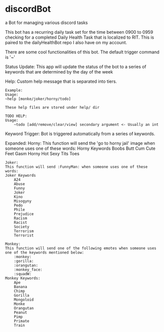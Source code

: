 # discordBot
a Bot for managing various discord tasks

This bot has a recurring daily task set for the time between 0900 to 0959 checking for
a completed Daily Health Task that is localized to RIT. This is paired to the 
dailyHealthBot repo I also have on my account.

There are some cool functionalities of this bot. 
The default trigger command is '~'

Status Update:
    This app will update the status of the bot to a series of keywords that are
    determined by the day of the week

Help:
    Custom help message that is separated into tiers.

    Example:
    Usage:
    ~help [monke/joker/horny/todo]

    These help files are stored under help/ dir

    TODO HELP:
    Usage:
        ~todo [add/remove/clear/view] secondary argument <- Usually an int

Keyword Trigger:
    Bot is triggered automatically from a series of keywords.

Expanded:
    Horny:
    This function will send the 'go to horny jail' image when someone uses one of these words:
    Horny Keywords
        Boobs
        Butt
        Cum
        Cute
        Feet
        Gasm
        Horny
        Hot
        Sexy
        Tits
        Toes

    Joker:
	This function will send :FunnyMan: when someone uses one of these words:
	Joker Keywords
		A24
		Abuse
		Funny
		Joker
		Kino
		Misogyny
		Pedo
		Phile
		Prejudice
		Racism
		Racist
		Society
		Terrorism
		Terrorist

    Monkey:
	This function will send one of the following emotes when someone uses one of the keywords mentioned below:
		:monkey:
		:gorilla:
		:orangutan:
		:monkey_face:
		:squadW:
	Monkey Keywords:
		Ape
		Banana
		Chimp
		Gorilla
		Mongoloid
		Monke
		Orangutan
		Peanut
		Pimp
		Primate
		Train 
	
